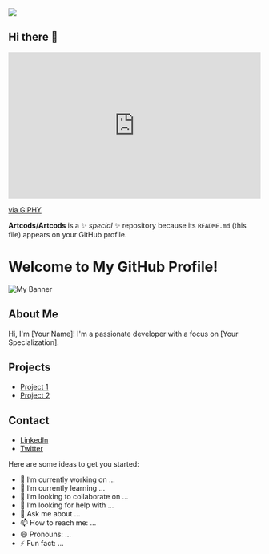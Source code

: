 <img src="![giphy2](https://github.com/user-attachments/assets/4659be68-c995-4401-aeb7-e8d4dfcea5a6).gif" align="center">


## Hi there 👋

<div style="width:100%;height:0;padding-bottom:58%;position:relative;"><iframe src="https://giphy.com/embed/d1E2VyhFsxawRbeo" width="100%" height="100%" style="position:absolute" frameBorder="0" class="giphy-embed" allowFullScreen></iframe></div><p><a href="https://giphy.com/gifs/d1E2VyhFsxawRbeo">via GIPHY</a></p>

**Artcods/Artcods** is a ✨ _special_ ✨ repository because its `README.md` (this file) appears on your GitHub profile.

# Welcome to My GitHub Profile!

![My Banner](./assets/banner.gif)

## About Me
Hi, I'm [Your Name]! I'm a passionate developer with a focus on [Your Specialization]. 

## Projects
- [Project 1](https://github.com/yourusername/project1)
- [Project 2](https://github.com/yourusername/project2)

## Contact
- [LinkedIn](https://www.linkedin.com/in/yourprofile/)
- [Twitter](https://twitter.com/yourprofile)


Here are some ideas to get you started:

- 🔭 I’m currently working on ...
- 🌱 I’m currently learning ...
- 👯 I’m looking to collaborate on ...
- 🤔 I’m looking for help with ...
- 💬 Ask me about ...
- 📫 How to reach me: ...
- 😄 Pronouns: ...
- ⚡ Fun fact: ...

